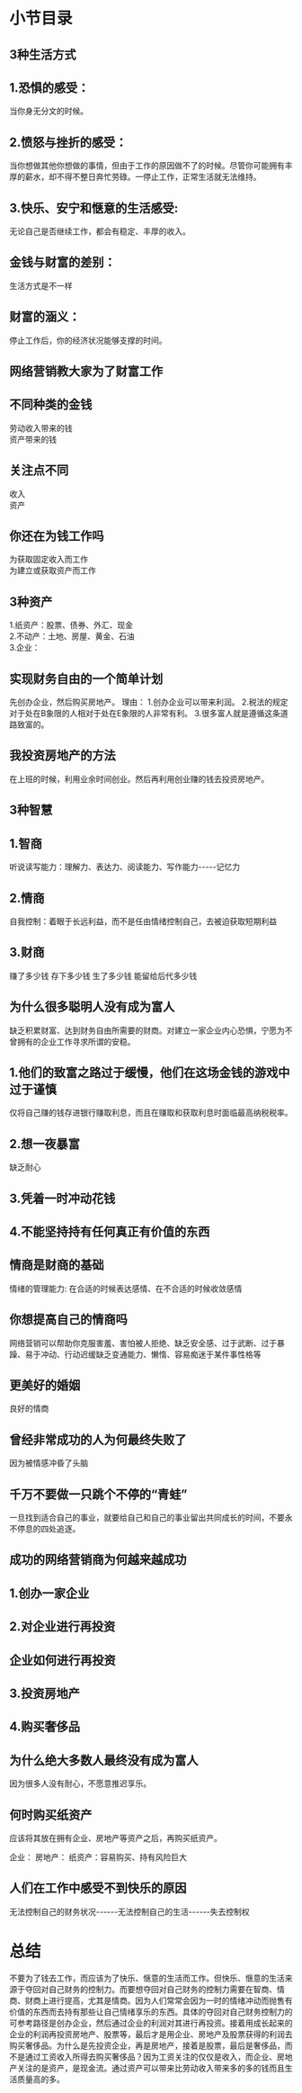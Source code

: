 # 小节目录
## 3种生活方式
## 1.恐惧的感受：
当你身无分文的时候。
## 2.愤怒与挫折的感受：
当你想做其他你想做的事情，但由于工作的原因做不了的时候。尽管你可能拥有丰厚的薪水，却不得不整日奔忙劳碌。一停止工作，正常生活就无法维持。
## 3.快乐、安宁和惬意的生活感受: 
无论自己是否继续工作，都会有稳定、丰厚的收入。

## 金钱与财富的差别：
  生活方式是不一样
## 财富的涵义：
  停止工作后，你的经济状况能够支撑的时间。

## 网络营销教大家为了财富工作

## 不同种类的金钱
  劳动收入带来的钱      
  资产带来的钱      
## 关注点不同
  收入    
  资产     
## 你还在为钱工作吗
  为获取固定收入而工作  
  为建立或获取资产而工作   

## 3种资产
  1.纸资产：股票、债券、外汇、现金     
  2.不动产：土地、房屋、黄金、石油    
  3.企业：   

## 实现财务自由的一个简单计划
  先创办企业，然后购买房地产。
  理由：
  1.创办企业可以带来利润。
  2.税法的规定对于处在B象限的人相对于处在E象限的人非常有利。
  3.很多富人就是遵循这条道路致富的。

## 我投资房地产的方法
  在上班的时候，利用业余时间创业。然后再利用创业赚的钱去投资房地产。

## 3种智慧

## 1.智商
  听说读写能力：理解力、表达力、阅读能力、写作能力-----记忆力
## 2.情商
  自我控制：着眼于长远利益，而不是任由情绪控制自己，去被迫获取短期利益
## 3.财商
  赚了多少钱
  存下多少钱
  生了多少钱
  能留给后代多少钱

## 为什么很多聪明人没有成为富人
  缺乏积累财富、达到财务自由所需要的财商。对建立一家企业内心恐惧，宁愿为不曾拥有的企业工作寻求所谓的安稳。

## 1.他们的致富之路过于缓慢，他们在这场金钱的游戏中过于谨慎
  仅将自己赚的钱存进银行赚取利息，而且在赚取和获取利息时面临最高纳税税率。

## 2.想一夜暴富
  缺乏耐心

## 3.凭着一时冲动花钱

## 4.不能坚持持有任何真正有价值的东西

## 情商是财商的基础
  情绪的管理能力: 在合适的时候表达感情、在不合适的时候收敛感情

## 你想提高自己的情商吗
  网络营销可以帮助你克服害羞、害怕被人拒绝、缺乏安全感、过于武断、过于暴躁、易于冲动、行动迟缓缺乏变通能力、懒惰、容易痴迷于某件事性格等

## 更美好的婚姻
  良好的情商
## 曾经非常成功的人为何最终失败了
  因为被情感冲昏了头脑

## 千万不要做一只跳个不停的“青蛙”
  一旦找到适合自己的事业，就要给自己和自己的事业留出共同成长的时间，不要永不停息的四处追逐。
## 成功的网络营销商为何越来越成功

## 1.创办一家企业
## 2.对企业进行再投资
## 企业如何进行再投资
## 3.投资房地产
## 4.购买奢侈品

## 为什么绝大多数人最终没有成为富人
  因为很多人没有耐心，不愿意推迟享乐。
## 何时购买纸资产
  应该将其放在拥有企业、房地产等资产之后，再购买纸资产。

  企业：
  房地产：
  纸资产：容易购买、持有风险巨大
## 人们在工作中感受不到快乐的原因
无法控制自己的财务状况------无法控制自己的生活------失去控制权
# 总结
不要为了钱去工作，而应该为了快乐、惬意的生活而工作。但快乐、惬意的生活来源于夺回对自己财务的控制力。而要想夺回对自己财务的控制力需要在智商、情商、财商上进行提高，尤其是情商。因为人们常常会因为一时的情绪冲动而抛售有价值的东西而去持有那些让自己情绪享乐的东西。具体的夺回对自己财务控制力的可参考路径是创办企业，然后通过企业的利润对其进行再投资。接着用成长起来的企业的利润再投资房地产、股票等，最后才是用企业、房地产及股票获得的利润去购买奢侈品。为什么是先投资企业，再是房地产，接着是股票，最后是奢侈品，而不是通过工资收入所得去购买奢侈品？因为工资关注的仅仅是收入，而企业、房地产关注的是资产，是现金流。通过资产可以带来比劳动收入带来多的多的钱而且生活质量高的多。
